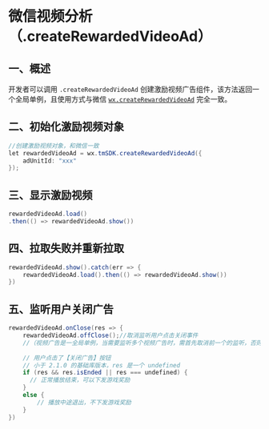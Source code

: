# 微信视频分析（.createRewardedVideoAd）

## 一、概述

开发者可以调用 `.createRewardedVideoAd` 创建激励视频广告组件，该方法返回一个全局单例，且使用方式与微信 [`wx.createRewardedVideoAd`](https://developers.weixin.qq.com/minigame/dev/api/ad/wx.createRewardedVideoAd.html) 完全一致。

## **二、初始化激励视频对象**

```java
//创建激励视频对象，和微信一致
let rewardedVideoAd = wx.tmSDK.createRewardedVideoAd({
    adUnitId: "xxx"
});
```

## **三、显示激励视频**

```java
rewardedVideoAd.load()
.then(() => rewardedVideoAd.show())
```

## **四、拉取失败并重新拉取**

```java
rewardedVideoAd.show().catch(err => {
    rewardedVideoAd.load().then(() => rewardedVideoAd.show())
})
```

## **五、监听用户关闭广告**

```java
rewardedVideoAd.onClose(res => {
    rewardedVideoAd.offClose();//取消监听用户点击关闭事件
    //（视频广告是一全局单例，当需要监听多个视频广告时，需首先取消前一个的监听，否则下发奖励可能异常）
    
    // 用户点击了【关闭广告】按钮
    // 小于 2.1.0 的基础库版本，res 是一个 undefined
    if (res && res.isEnded || res === undefined) {
      // 正常播放结束，可以下发游戏奖励
    }
    else {
        // 播放中途退出，不下发游戏奖励
    }
})
```
